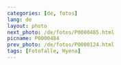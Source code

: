 ```yaml
---
categories: [de, fotos]
lang: de
layout: photo
next_photo: /de/fotos/P0000485.html
picname: P0000484
prev_photo: /de/fotos/P0000124.html
tags: [Fotofalle, Hyena]
---
```

